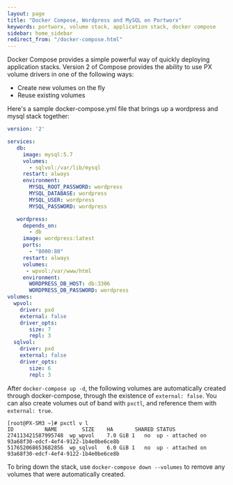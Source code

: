 ```yaml
---
layout: page
title: "Docker Compose, Wordpress and MySQL on Portworx"
keywords: portworx, volume stack, application stack, docker compose
sidebar: home_sidebar
redirect_from: "/docker-compose.html"
---
```


Docker Compose provides a simple powerful way of quickly deploying application stacks. Version 2 of Compose provides the ability to use PX volume drivers in one of the following ways:

* Create new volumes on the fly
* Reuse existing volumes

Here's a sample docker-compose.yml file that brings up a wordpress and mysql stack together:

```yaml
version: '2'

services:
   db:
     image: mysql:5.7
     volumes:
       - sqlvol:/var/lib/mysql
     restart: always
     environment:
       MYSQL_ROOT_PASSWORD: wordpress
       MYSQL_DATABASE: wordpress
       MYSQL_USER: wordpress
       MYSQL_PASSWORD: wordpress

   wordpress:
     depends_on:
       - db
     image: wordpress:latest
     ports:
       - "8000:80"
     restart: always
     volumes:
      - wpvol:/var/www/html
     environment:
       WORDPRESS_DB_HOST: db:3306
       WORDPRESS_DB_PASSWORD: wordpress
volumes:
  wpvol:
    driver: pxd
    external: false
    driver_opts:
       size: 7
       repl: 3
  sqlvol:
    driver: pxd
    external: false
    driver_opts:
       size: 6
       repl: 3
```

After `docker-compose up -d`, the following volumes are automatically created through docker-compose, through the existence of `external: false`. You can also create volumes out of band with `pxctl`, and reference them with `external: true`.

```
[root@PX-SM3 ~]# pxctl v l
ID          NAME        SIZE    HA       SHARED STATUS
274113421587995748  wp_wpvol    7.0 GiB 1   no  up - attached on 93a68f30-edcf-4ef4-9122-1b4e0be6ce8b
517652068653682856  wp_sqlvol   6.0 GiB 1   no  up - attached on 93a68f30-edcf-4ef4-9122-1b4e0be6ce8b
```

To bring down the stack, use `docker-compose down --volumes` to remove any volumes that were automatically created.
